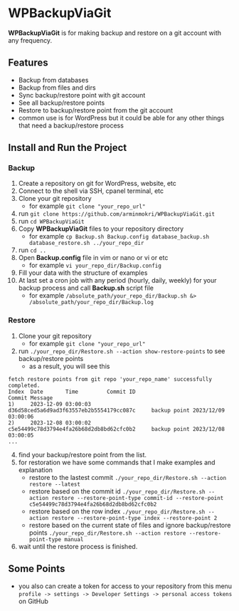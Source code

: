 # WPBackupViaGit
**WPBackupViaGit** is for making backup and restore on a git account with any frequency.

## Features
- Backup from databases
- Backup from files and dirs
- Sync backup/restore point with git account
- See all backup/restore points
- Restore to backup/restore point from the git account
- common use is for WordPress but it could be able for any other things that need a backup/restore process

## Install and Run the Project
### Backup
1. Create a repository on git for WordPress, website, etc
2. Connect to the shell via SSH, cpanel terminal, etc
3. Clone your git repository
    - for example `git clone "your_repo_url"`
4. run `git clone https://github.com/arminmokri/WPBackupViaGit.git`
5. run `cd WPBackupViaGit`
6. Copy **WPBackupViaGit** files to your repository directory
    - for example `cp Backup.sh Backup.config database_backup.sh database_restore.sh ../your_repo_dir`
7. run `cd ..`
8. Open **Backup.config** file in vim or nano or vi or etc
    - for example `vi your_repo_dir/Backup.config`
9. Fill your data with the structure of examples
10. At last set a cron job with any period (hourly, daily, weekly) for your backup process and call **Backup.sh** script file
    - for example `/absolute_path/your_repo_dir/Backup.sh &> /absolute_path/your_repo_dir/Backup.log`

### Restore
1. Clone your git repository
    - for example `git clone "your_repo_url"`
2. run `./your_repo_dir/Restore.sh --action show-restore-points` to see backup/restore points
   - as a result, you will see this
```
fetch restore points from git repo 'your_repo_name' successfully completed.
Index  Date       Time         Commit ID                                    Commit Message
1)     2023-12-09 03:00:03     d36d58ced5a6d9ad3f63557eb2b5554179cc087c     backup point 2023/12/09 03:00:06
2)     2023-12-08 03:00:02     c5e54499c78d3794e4fa26b68d2db8bd62cfc0b2     backup point 2023/12/08 03:00:05
...
```
4. find your backup/restore point from the list.
5. for restoration we have some commands that I make examples and explanation
   - restore to the lastest commit `./your_repo_dir/Restore.sh --action restore --latest`
   - restore based on the commit id `./your_repo_dir/Restore.sh --action restore --restore-point-type commit-id --restore-point c5e54499c78d3794e4fa26b68d2db8bd62cfc0b2`
   - restore based on the row index `./your_repo_dir/Restore.sh --action restore --restore-point-type index --restore-point 2`
   - restore based on the current state of files and ignore backup/restore points `./your_repo_dir/Restore.sh --action restore --restore-point-type manual`
6. wait until the restore process is finished.

## Some Points
- you also can create a token for access to your repository from this menu `profile -> settings -> Developer Settings -> personal access tokens` on GitHub
